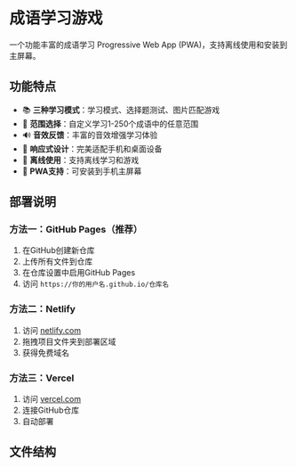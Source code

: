 # 成语学习游戏

一个功能丰富的成语学习 Progressive Web App (PWA)，支持离线使用和安装到主屏幕。

## 功能特点

- 📚 **三种学习模式**：学习模式、选择题测试、图片匹配游戏
- 🎯 **范围选择**：自定义学习1-250个成语中的任意范围
- 🔊 **音效反馈**：丰富的音效增强学习体验
- 📱 **响应式设计**：完美适配手机和桌面设备
- 🔄 **离线使用**：支持离线学习和游戏
- 📲 **PWA支持**：可安装到手机主屏幕

## 部署说明

### 方法一：GitHub Pages（推荐）

1. 在GitHub创建新仓库
2. 上传所有文件到仓库
3. 在仓库设置中启用GitHub Pages
4. 访问 `https://你的用户名.github.io/仓库名`

### 方法二：Netlify

1. 访问 [netlify.com](https://www.netlify.com/)
2. 拖拽项目文件夹到部署区域
3. 获得免费域名

### 方法三：Vercel

1. 访问 [vercel.com](https://vercel.com/)
2. 连接GitHub仓库
3. 自动部署

## 文件结构
